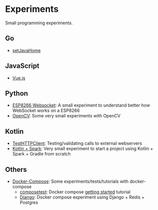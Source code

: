 Experiments
===========
Small programming experiments.


Go
--
* [setJavaHome](setJavaHome/setJavaHome.go)

JavaScript
----------
* [Vue.js](https://belimawr.github.io/experiments/Vue.js/)

Python
------
* [ESP8266 Websocket](ESP8266_WebSocket): A small experiment to understand better how WebSocket works on a ESP8266
* [OpenCV](OpenCV-Python): Some very small experiments with OpenCV

Kotlin
-----------
* [TestHTTPClient](TestHTTPClient): Testing/validating calls to external webservers
* [Kotlin + Spark](Spark-Kotlin): Very small experiment to start a project using Kotlin + Spark + Gradle from scratch

Others
------
* [Docker-Compose](docker-compose): Some experiments/tests/tutorials with docker-compose
  * [composetest](docker-compose/composetest): Docker compose [getting started](https://docs.docker.com/compose/gettingstarted/) tutorial
  * [Django](docker-compose/Django): Docker compose experiment using Django + Redis + Postgres
